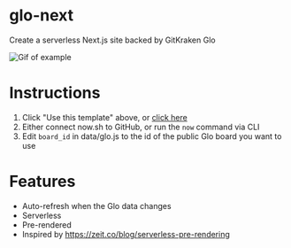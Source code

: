 # glo-next
Create a serverless Next.js site backed by GitKraken Glo

![Gif of example](https://kapture-imwgmxttpp.now.sh/)

# Instructions

1. Click "Use this template" above, or [click here](https://github.com/James-Quigley/glo-next/generate)
1. Either connect now.sh to GitHub, or run the `now` command via CLI
1. Edit `board_id` in data/glo.js to the id of the public Glo board you want to use

# Features

* Auto-refresh when the Glo data changes
* Serverless
* Pre-rendered
* Inspired by https://zeit.co/blog/serverless-pre-rendering